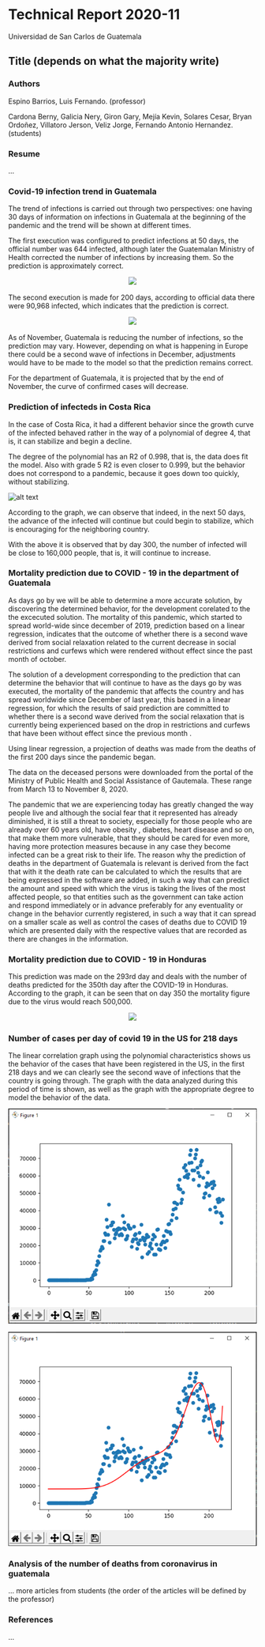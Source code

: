 ﻿# Technical Report 2020-11

Universidad de San Carlos de Guatemala

## Title (depends on what the majority write)

### Authors

Espino Barrios, Luis Fernando. (professor)

Cardona Berny, Galicia Nery, Giron Gary, Mejía Kevin, Solares Cesar, Bryan Ordoñez, Villatoro Jerson, Veliz Jorge, Fernando Antonio Hernandez. (students)

### Resume

...

### Covid-19 infection trend in Guatemala

The trend of infections is carried out through two perspectives: one having 30 days of information on infections in Guatemala at the beginning of the pandemic and the trend will be shown at different times.

The first execution was configured to predict infections at 50 days, the official number was 644 infected, although later the Guatemalan Ministry of Health corrected the number of infections by increasing them. So the prediction is approximately correct.

<p align="center">
<img src="https://user-images.githubusercontent.com/66042898/98481436-d327c080-21bf-11eb-852a-39c27f8c5cf0.jpg" width="400">
</p>

The second execution is made for 200 days, according to official data there were 90,968 infected, which indicates that the prediction is correct.

<p align="center">
<img src="https://user-images.githubusercontent.com/66042898/98488568-a4294300-21ef-11eb-95f3-90f74ba95960.jpg" width="400">
</p>

As of November, Guatemala is reducing the number of infections, so the prediction may vary. However, depending on what is happening in Europe there could be a second wave of infections in December, adjustments would have to be made to the model so that the prediction remains correct.

For the department of Guatemala, it is projected that by the end of November, the curve of confirmed cases will decrease.

### Prediction of infecteds in Costa Rica

In the case of Costa Rica, it had a different behavior since the growth curve of the infected behaved rather in the way of a polynomial of degree 4, that is, it can stabilize and begin a decline.

The degree of the polynomial has an R2 of 0.998, that is, the data does fit the model. Also with grade 5 R2 is even closer to 0.999, but the behavior does not correspond to a pandemic, because it goes down too quickly, without stabilizing.

![alt text](https://github.com/nerygalicia/CoronavirusML/blob/main/2020-11/201503821.png?raw=true)

According to the graph, we can observe that indeed, in the next 50 days, the advance of the infected will continue but could begin to stabilize, which is encouraging for the neighboring country.

With the above it is observed that by day 300, the number of infected will be close to 160,000 people, that is, it will continue to increase.

### Mortality prediction due to COVID - 19 in the department of Guatemala
As days go by we will be able to determine a more accurate solution, by discovering the determined behavior, for the development corelated to the the excecuted solution. The mortality of this pandemic, which started to spread world-wide since december of 2019, prediction based on a linear regression, indicates that the outcome of whether there is a second wave derived from social relaxation related to the current decrease in social restrictions and curfews which were rendered without effect since the past month of october.

The solution of a development corresponding to the prediction that can determine the behavior that will continue to have as the days go by was executed, the mortality of the pandemic that affects the country and has spread worldwide since December of last year, this based in a linear regression, for which the results of said prediction are committed to whether there is a second wave derived from the social relaxation that is currently being experienced based on the drop in restrictions and curfews that have been without effect since the previous month .

Using linear regression, a projection of deaths was made from the deaths of the first 200 days since the pandemic began.

The data on the deceased persons were downloaded from the portal of the Ministry of Public Health and Social Assistance of Gautemala. These range from March 13 to November 8, 2020.

The pandemic that we are experiencing today has greatly changed the way people live and although the social fear that it represented has already diminished, it is still a threat to society, especially for those people who are already over 60 years old, have obesity , diabetes, heart disease and so on, that make them more vulnerable, that they should be cared for even more, having more protection measures because in any case they become infected can be a great risk to their life.
The reason why the prediction of deaths in the department of Guatemala is relevant is derived from the fact that with it the death rate can be calculated to which the results that are being expressed in the software are added, in such a way that can predict the amount and speed with which the virus is taking the lives of the most affected people, so that entities such as the government can take action and respond immediately or in advance preferably for any eventuality or change in the behavior currently registered, in such a way that it can spread on a smaller scale as well as control the cases of deaths due to COVID 19 which are presented daily with the respective values ​​that are recorded as there are changes in the information.


### Mortality prediction due to COVID - 19 in Honduras

This prediction was made on the 293rd day and deals with the number of deaths predicted for the 350th day after the COVID-19 in Honduras. According to the graph, it can be seen that on day 350 the mortality figure due to the virus would reach 500,000.

<p align="center">
<img src="https://user-images.githubusercontent.com/6562969/98753311-a6bfa000-2389-11eb-9e90-9cd0d67d7794.png" width="400">
</p>




### Number of cases per day of covid 19 in the US for 218 days

The linear correlation graph using the polynomial characteristics shows us the behavior of the cases that have been registered in the US, in the first 218 days and we can clearly see the second wave of infections that the country is going through.
The graph with the data analyzed during this period of time is shown, as well as the graph with the appropriate degree to model the behavior of the data.

![alt text](201612226_img1.PNG?raw=true)

![alt text](201612226_img2.PNG?raw=true)


### Analysis of the number of deaths from coronavirus in guatemala


... more articles from students (the order of the articles will be defined by the professor)


### References

...
